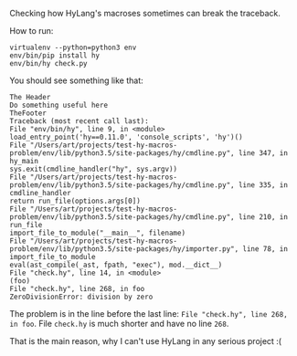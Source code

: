 Checking how HyLang's macroses sometimes can break the traceback.

How to run:

```
virtualenv --python=python3 env
env/bin/pip install hy
env/bin/hy check.py
```

You should see something like that:

```
The Header
Do something useful here
TheFooter
Traceback (most recent call last):
File "env/bin/hy", line 9, in <module>
load_entry_point('hy==0.11.0', 'console_scripts', 'hy')()
File "/Users/art/projects/test-hy-macros-problem/env/lib/python3.5/site-packages/hy/cmdline.py", line 347, in hy_main
sys.exit(cmdline_handler("hy", sys.argv))
File "/Users/art/projects/test-hy-macros-problem/env/lib/python3.5/site-packages/hy/cmdline.py", line 335, in cmdline_handler
return run_file(options.args[0])
File "/Users/art/projects/test-hy-macros-problem/env/lib/python3.5/site-packages/hy/cmdline.py", line 210, in run_file
import_file_to_module("__main__", filename)
File "/Users/art/projects/test-hy-macros-problem/env/lib/python3.5/site-packages/hy/importer.py", line 78, in import_file_to_module
eval(ast_compile(_ast, fpath, "exec"), mod.__dict__)
File "check.hy", line 14, in <module>
(foo)
File "check.hy", line 268, in foo
ZeroDivisionError: division by zero
```

The problem is in the line before the last line: `File "check.hy", line 268, in foo`.
File `check.hy` is much shorter and have no line `268`.

That is the main reason, why I can't use HyLang in any serious project :(
